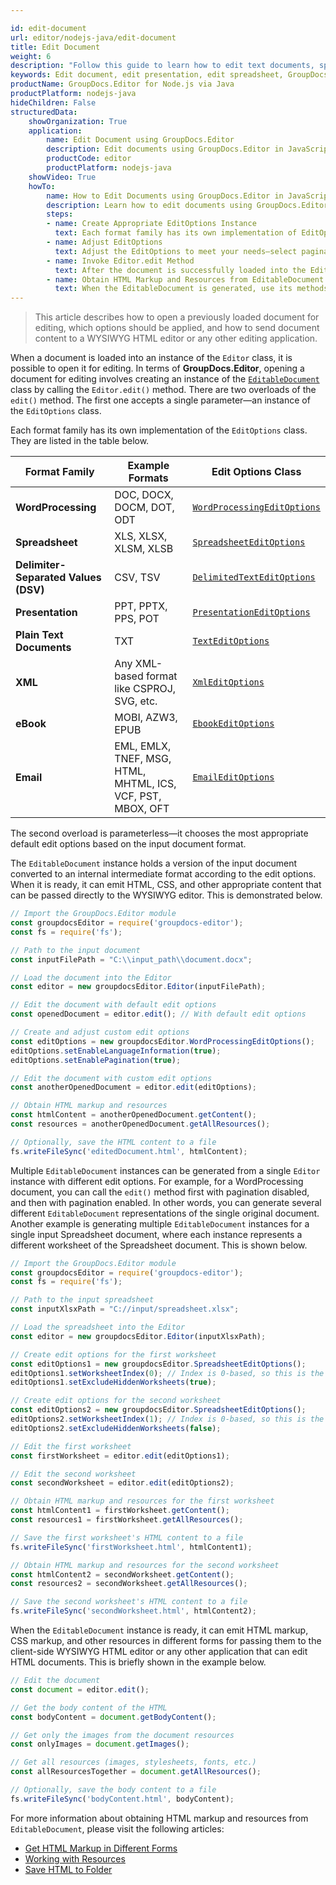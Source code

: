 ```yaml
---

id: edit-document
url: editor/nodejs-java/edit-document
title: Edit Document
weight: 6
description: "Follow this guide to learn how to edit text documents, spreadsheets, and presentations using GroupDocs.Editor for Node.js via Java API features."
keywords: Edit document, edit presentation, edit spreadsheet, GroupDocs.Editor
productName: GroupDocs.Editor for Node.js via Java
productPlatform: nodejs-java
hideChildren: False
structuredData:
    showOrganization: True
    application:
        name: Edit Document using GroupDocs.Editor
        description: Edit documents using GroupDocs.Editor in JavaScript
        productCode: editor
        productPlatform: nodejs-java
    showVideo: True
    howTo:
        name: How to Edit Documents using GroupDocs.Editor in JavaScript
        description: Learn how to edit documents using GroupDocs.Editor in JavaScript step by step
        steps:
        - name: Create Appropriate EditOptions Instance
          text: Each format family has its own implementation of EditOptions. You need to create an instance of the EditOptions class corresponding to the format family of the input document.
        - name: Adjust EditOptions
          text: Adjust the EditOptions to meet your needs—select pagination mode (for WordProcessing documents), desired worksheet (Spreadsheet), slide (Presentation), or separator (Delimiter-separated values), etc.
        - name: Invoke Editor.edit Method
          text: After the document is successfully loaded into the Editor class instance and appropriate EditOptions are ready, call the Editor.edit method with specified options and obtain an instance of the generated EditableDocument.
        - name: Obtain HTML Markup and Resources from EditableDocument
          text: When the EditableDocument is generated, use its methods and properties to obtain HTML markup and all related HTML resources (stylesheets, fonts, images, audio) to send and use them in the WYSIWYG HTML editor.
---
```


> This article describes how to open a previously loaded document for editing, which options should be applied, and how to send document content to a WYSIWYG HTML editor or any other editing application.

When a document is loaded into an instance of the `Editor` class, it is possible to open it for editing. In terms of **GroupDocs.Editor**, opening a document for editing involves creating an instance of the [`EditableDocument`](https://reference.groupdocs.com/editor/nodejs-java/com.groupdocs.editor.EditableDocument) class by calling the `Editor.edit()` method. There are two overloads of the `edit()` method. The first one accepts a single parameter—an instance of the `EditOptions` class.

Each format family has its own implementation of the `EditOptions` class. They are listed in the table below.

| Format Family                      | Example Formats                                         | Edit Options Class                                                     |
|------------------------------------|---------------------------------------------------------|------------------------------------------------------------------------|
| **WordProcessing**                 | DOC, DOCX, DOCM, DOT, ODT                               | [`WordProcessingEditOptions`](https://reference.groupdocs.com/editor/nodejs-java/com.groupdocs.editor.options.WordProcessingEditOptions) |
| **Spreadsheet**                    | XLS, XLSX, XLSM, XLSB                                   | [`SpreadsheetEditOptions`](https://reference.groupdocs.com/editor/nodejs-java/com.groupdocs.editor.options.SpreadsheetEditOptions)      |
| **Delimiter-Separated Values (DSV)** | CSV, TSV                                               | [`DelimitedTextEditOptions`](https://reference.groupdocs.com/editor/nodejs-java/com.groupdocs.editor.options.DelimitedTextEditOptions)    |
| **Presentation**                   | PPT, PPTX, PPS, POT                                     | [`PresentationEditOptions`](https://reference.groupdocs.com/editor/nodejs-java/com.groupdocs.editor.options.PresentationEditOptions)     |
| **Plain Text Documents**           | TXT                                                     | [`TextEditOptions`](https://reference.groupdocs.com/editor/nodejs-java/com.groupdocs.editor.options.TextEditOptions)                    |
| **XML**                            | Any XML-based format like CSPROJ, SVG, etc.             | [`XmlEditOptions`](https://reference.groupdocs.com/editor/nodejs-java/com.groupdocs.editor.options.XmlEditOptions)                      |
| **eBook**                          | MOBI, AZW3, EPUB                                        | [`EbookEditOptions`](https://reference.groupdocs.com/editor/nodejs-java/com.groupdocs.editor.options.EbookEditOptions)                  |
| **Email**                          | EML, EMLX, TNEF, MSG, HTML, MHTML, ICS, VCF, PST, MBOX, OFT | [`EmailEditOptions`](https://reference.groupdocs.com/editor/nodejs-java/com.groupdocs.editor.options.EmailEditOptions)                  |

The second overload is parameterless—it chooses the most appropriate default edit options based on the input document format.

The `EditableDocument` instance holds a version of the input document converted to an internal intermediate format according to the edit options. When it is ready, it can emit HTML, CSS, and other appropriate content that can be passed directly to the WYSIWYG editor. This is demonstrated below.

```javascript
// Import the GroupDocs.Editor module
const groupdocsEditor = require('groupdocs-editor');
const fs = require('fs');

// Path to the input document
const inputFilePath = "C:\\input_path\\document.docx";

// Load the document into the Editor
const editor = new groupdocsEditor.Editor(inputFilePath);

// Edit the document with default edit options
const openedDocument = editor.edit(); // With default edit options

// Create and adjust custom edit options
const editOptions = new groupdocsEditor.WordProcessingEditOptions();
editOptions.setEnableLanguageInformation(true);
editOptions.setEnablePagination(true);

// Edit the document with custom edit options
const anotherOpenedDocument = editor.edit(editOptions);

// Obtain HTML markup and resources
const htmlContent = anotherOpenedDocument.getContent();
const resources = anotherOpenedDocument.getAllResources();

// Optionally, save the HTML content to a file
fs.writeFileSync('editedDocument.html', htmlContent);
```

Multiple `EditableDocument` instances can be generated from a single `Editor` instance with different edit options. For example, for a WordProcessing document, you can call the `edit()` method first with pagination disabled, and then with pagination enabled. In other words, you can generate several different `EditableDocument` representations of the single original document. Another example is generating multiple `EditableDocument` instances for a single input Spreadsheet document, where each instance represents a different worksheet of the Spreadsheet document. This is shown below.

```javascript
// Import the GroupDocs.Editor module
const groupdocsEditor = require('groupdocs-editor');
const fs = require('fs');

// Path to the input spreadsheet
const inputXlsxPath = "C://input/spreadsheet.xlsx";

// Load the spreadsheet into the Editor
const editor = new groupdocsEditor.Editor(inputXlsxPath);

// Create edit options for the first worksheet
const editOptions1 = new groupdocsEditor.SpreadsheetEditOptions();
editOptions1.setWorksheetIndex(0); // Index is 0-based, so this is the 1st worksheet
editOptions1.setExcludeHiddenWorksheets(true);

// Create edit options for the second worksheet
const editOptions2 = new groupdocsEditor.SpreadsheetEditOptions();
editOptions2.setWorksheetIndex(1); // Index is 0-based, so this is the 2nd worksheet
editOptions2.setExcludeHiddenWorksheets(false);

// Edit the first worksheet
const firstWorksheet = editor.edit(editOptions1);

// Edit the second worksheet
const secondWorksheet = editor.edit(editOptions2);

// Obtain HTML markup and resources for the first worksheet
const htmlContent1 = firstWorksheet.getContent();
const resources1 = firstWorksheet.getAllResources();

// Save the first worksheet's HTML content to a file
fs.writeFileSync('firstWorksheet.html', htmlContent1);

// Obtain HTML markup and resources for the second worksheet
const htmlContent2 = secondWorksheet.getContent();
const resources2 = secondWorksheet.getAllResources();

// Save the second worksheet's HTML content to a file
fs.writeFileSync('secondWorksheet.html', htmlContent2);
```

When the `EditableDocument` instance is ready, it can emit HTML markup, CSS markup, and other resources in different forms for passing them to the client-side WYSIWYG HTML editor or any other application that can edit HTML documents. This is briefly shown in the example below.

```javascript
// Edit the document
const document = editor.edit();

// Get the body content of the HTML
const bodyContent = document.getBodyContent();

// Get only the images from the document resources
const onlyImages = document.getImages();

// Get all resources (images, stylesheets, fonts, etc.)
const allResourcesTogether = document.getAllResources();

// Optionally, save the body content to a file
fs.writeFileSync('bodyContent.html', bodyContent);
```

For more information about obtaining HTML markup and resources from `EditableDocument`, please visit the following articles:

- [Get HTML Markup in Different Forms](/editor/nodejs-java/developer-guide/editabledocument/get-html-markup-in-different-forms)
- [Working with Resources](/editor/nodejs-java/developer-guide/editabledocument/working-with-resources)
- [Save HTML to Folder](/editor/nodejs-java/developer-guide/editabledocument/save-html-to-folder)


